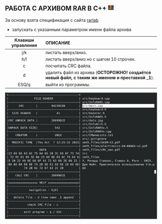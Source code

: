 РАБОТА С АРХИВОМ RAR В C++  <img src="https://github.com/predbannikov/readMetaData/blob/master/rar.png" width="20">
--------------------

За основу взята спецификация с сайта [rarlab][1]

- запускать с указанным параметром имени файла архива

|Клавиши управления|ОПИСАНИЕ|
|:-------------:|:------------------|
|j/k| листать вверх/вниз. |
| h/l | листать вверх/вниз но с шагом 10 строчек. 
|c| посчитать CRC файла. |
|d| удалить файл из архива (**ОСТОРОЖНО! создаётся новый файл, с таким же именем и преставкой _1**). |
|ESQ/q| выйти из программы. |

[1]: https://www.rarlab.com/technote.htm

![alt-текст][logo]

[logo]: https://github.com/predbannikov/readMetaData/blob/master/screenshot.png
 "работа программы"

